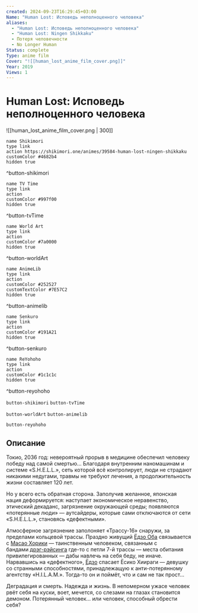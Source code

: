 ```yaml
---
created: 2024-09-23T16:29:45+03:00
Name: "Human Lost: Исповедь неполноценного человека"
aliases:
  - "Human Lost: Исповедь неполноценного человека"
  - "Human Lost: Ningen Shikkaku"
  - Потеря человечности
  - No Longer Human
Status: complete
Type: anime film
Cover: "![[human_lost_anime_film_cover.png]]"
Year: 2019
Views: 1
---
```


# Human Lost: Исповедь неполноценного человека

![[human_lost_anime_film_cover.png | 300]]

```button
name Shikimori
type link
action https://shikimori.one/animes/39584-human-lost-ningen-shikkaku
customColor #4682b4
hidden true
```
^button-shikimori

```button
name TV Time
type link
action 
customColor #997f00
hidden true
```
^button-tvTime

```button
name World Art
type link
action 
customColor #7a0000
hidden true
```
^button-worldArt

```button
name AnimeLib
type link
action 
customColor #252527
customTextColor #7E57C2
hidden true
```
^button-animelib

```button
name Senkuro
type link
action 
customColor #191A21
hidden true
```
^button-senkuro

```button
name ReYohoho
type link
action 
customColor #1c1c1c
hidden true
```
^button-reyohoho



`button-shikimori` `button-tvTime`

`button-worldArt` `button-animelib`

`button-reyohoho`

## Описание

Токио, 2036 год: невероятный прорыв в медицине обеспечил человеку победу над самой смертью... Благодаря внутренним наномашинам и системе «S.H.E.L.L.», сеть которой всё контролирует, люди не страдают никакими недугами, травмы не требуют лечения, а продолжительность жизни составляет 120 лет.

Но у всего есть обратная сторона. Заполучив желанное, японская нация деформируется: наступает экономическое неравенство, этический декаданс, загрязнение окружающей среды; появляются «потерянные люди» — аутсайдеры, которые сами отключаются от сети «S.H.E.L.L.», становясь «дефектными».

Атмосферное загрязнение заполоняет «Трассу-16» снаружи, за пределами кольцевой трассы. Праздно живущий [Ёдзо Оба](https://shikimori.one/characters/26802-youzou-ooba) связывается с [Масао Хорики](https://shikimori.one/characters/170888-masao-horiki) — таинственным человеком, связанным с бандами [дрэг-рэйсинга](https://ru.wikipedia.org/wiki/%D0%94%D1%80%D1%8D%D0%B3-%D1%80%D0%B5%D0%B9%D1%81%D0%B8%D0%BD%D0%B3) где-то с петли 7-й трассы — места обитания привилегированных — дабы навлечь на себя беду, не иначе. Нарвавшись на «дефектного», [Ёдзо](https://shikimori.one/characters/26802-youzou-ooba) спасает Ёсико Хиираги — девушку со странными способностями, принадлежащую к анти-потерянному агентству «H.I.L.A.M.». Тогда-то он и поймёт, что и сам не так прост...

Деградация и смерть. Надежда и жизнь. В непомерном ужасе человек рвёт себя на куски, воет, мечется, со слезами на глазах становится демоном. Потерянный человек... или человек, способный обрести себя?

